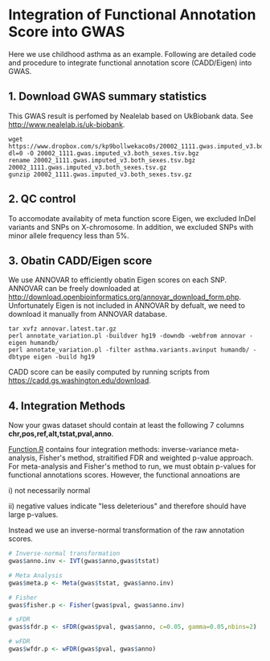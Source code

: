 # Integration of Functional Annotation Score into GWAS

Here we use childhood asthma as an example. Following are detailed code and procedure to integrate functional annotation score (CADD/Eigen) into GWAS. 

## 1. Download GWAS summary statistics

This GWAS result is perfomed by Nealelab based on UkBiobank data. See http://www.nealelab.is/uk-biobank.
```shell
wget https://www.dropbox.com/s/kp9bollwekaco0s/20002_1111.gwas.imputed_v3.both_sexes.tsv.bgz?dl=0 -O 20002_1111.gwas.imputed_v3.both_sexes.tsv.bgz
rename 20002_1111.gwas.imputed_v3.both_sexes.tsv.bgz 20002_1111.gwas.imputed_v3.both_sexes.tsv.gz
gunzip 20002_1111.gwas.imputed_v3.both_sexes.tsv.gz
```
## 2. QC control

To accomodate availabity of meta function score Eigen, we excluded InDel variants and SNPs on X-chromosome. In addition, we excluded SNPs with minor allele 
frequency less than 5%.

## 3. Obatin CADD/Eigen score

We use ANNOVAR to efficiently obatin Eigen scores on each SNP. ANNOVAR can be freely downloaded at http://download.openbioinformatics.org/annovar_download_form.php.
Unfortunately Eigen is not included in ANNOVAR by defualt, we need to download it manually from ANNOVAR database.
```shell
tar xvfz annovar.latest.tar.gz 
perl annotate_variation.pl -buildver hg19 -downdb -webfrom annovar -eigen humandb/
perl annotate_variation.pl -filter asthma.variants.avinput humandb/ -dbtype eigen -build hg19
```
CADD score can be easily computed by running scripts from https://cadd.gs.washington.edu/download.

## 4. Integration Methods

Now your gwas dataset should contain at least the following 7 columns **chr,pos,ref,alt,tstat,pval,anno**.

[Function.R](https://github.com/jianhuig/Integrate-gwas/blob/master/Function.R) contains four integration methods: inverse-variance meta-analysis, Fisher's method, straitified FDR and weighted p-value approach. For meta-analysis and Fisher's method to run, we must obtain p-values for functional annotations scores. However, the functional annoations are 

i) not necessarily normal

ii) negative values indicate "less deleterious" and therefore should have large p-values.

Instead we use an inverse-normal transformation of the raw annotation scores.

```r
# Inverse-normal transformation
gwas$anno.inv <- IVT(gwas$anno,gwas$tstat)

# Meta Analysis
gwas$meta.p <- Meta(gwas$tstat, gwas$anno.inv)

# Fisher
gwas$fisher.p <- Fisher(gwas$pval, gwas$anno.inv)

# sFDR
gwas$sfdr.p <- sFDR(gwas$pval, gwas$anno, c=0.05, gamma=0.05,nbins=2)

# wFDR
gwas$wfdr.p <- wFDR(gwas$pval, gwas$anno)
```
